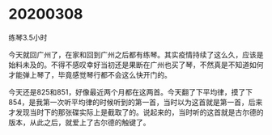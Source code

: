 # 20200308

练琴3.5小时

今天就回广州了，在家和回到广州之后都有练琴。其实疫情持续了这么久，应该是始料未及的。不得不感叹幸好当初还是果断在广州也买了琴，不然真是不知道如何才能弹上琴了，毕竟感觉琴行都不会这么快开门的。

今天还是825和851，好像最近两个月都在这两首。今天翻了下平均律，摸了下854，是我第一次听平均律的时候听到的第一首，当时以为这首就是第一首，后来才发现当时下的那张碟实际上是截取了的。说起来的，当时听的这首就是古尔德的版本，从此之后，就爱上了古尔德的触键了。

